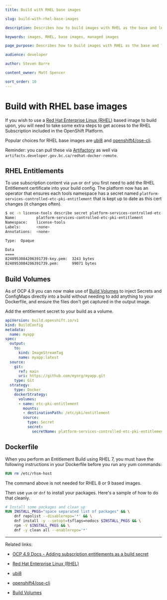 ```yaml
---
title: Build with RHEL base images

slug: build-with-rhel-base-images

description: Describes how to build images with RHEL as the base and leverage the Platforms subscriptions.

keywords: images, RHEL, base images, managed images

page_purpose: Describes how to build images with RHEL as the base and leverage the Platforms subscriptions.

audience: developer

author: Steven Barre

content_owner: Matt Spencer

sort_order: 10
---
```


# Build with RHEL base images

If you wish to use a [Red Hat Enterprise Linux (RHEL)](https://catalog.redhat.com/software/containers/search?p=1&architecture=amd64&vendor_name=Red%20Hat%7CRed%20Hat%2C%20Inc.) based image to build upon, you will need to take some extra steps to get access to the RHEL Subscription included in the OpenShift Platform.

Popular choices for RHEL base images are [ubi8](https://catalog.redhat.com/software/containers/ubi8/5c647760bed8bd28d0e38f9f) and [openshift4/ose-cli](https://catalog.redhat.com/software/containers/openshift4/ose-cli/5cd9ba3f5a13467289f4d51d).

Reminder: you can pull these via [Artifactory](https://github.com/BCDevOps/developer-experience/blob/master/apps/artifactory/DEVHUB-README.md) as well via `artifacts.developer.gov.bc.ca/redhat-docker-remote`.

## RHEL Entitlements

To use subscription content via `yum` or `dnf` you first need to add the RHEL Entitlement certificate into your build config. The platform now has an operator that ensures each tools namespace has a secret named `platform-services-controlled-etc-pki-entitlement` that is kept up to date as this cert changes (it changes often).

```bash
$ oc -n license-tools describe secret platform-services-controlled-etc-pki-entitlement
Name:         platform-services-controlled-etc-pki-entitlement
Namespace:    license-tools
Labels:       <none>
Annotations:  <none>

Type:  Opaque

Data
====
8240953084206391739-key.pem:  3243 bytes
8240953084206391739.pem:      99071 bytes
```

## Build Volumes

As of OCP 4.9 you can now make use of [Build Volumes](https://docs.openshift.com/container-platform/4.9/cicd/builds/build-strategies.html#builds-using-build-volumes_build-strategies-docker) to inject Secrets and ConfigMaps directly into a build without needing to add anything to your Dockerfile, and ensure the files don't get captured in the output image.

Add the entitlement secret to your build as a volume.

```yaml
apiVersion: build.openshift.io/v1
kind: BuildConfig
metadata:
  name: myapp
spec:
  output:
    to:
      kind: ImageStreamTag
      name: myapp:latest
  source:
    git:
      ref: main
      uri: https://github.com/myorg/myapp.git
    type: Git
  strategy:
    type: Docker
    dockerStrategy:
      volumes:
      - name: etc-pki-entitlement
        mounts:
        - destinationPath: /etc/pki/entitlement
        source:
          type: Secret
          secret:
            secretName: platform-services-controlled-etc-pki-entitlement
```

## Dockerfile

When you perform an Entitlement Build using RHEL 7, you must have the following instructions in your Dockerfile before you run any yum commands:

```Dockerfile
RUN rm /etc/rhsm-host
```

The command above is not needed for RHEL 8 or 9 based images.

Then use `yum` or `dnf` to install your packages. Here's a sample of how to do that cleanly.

```Dockerfile
# Install some packages and clean up
RUN INSTALL_PKGS="space separated list of packages" && \
    dnf repolist --disablerepo='*' && \
    dnf install -y --setopt=tsflags=nodocs $INSTALL_PKGS && \
    rpm -V $INSTALL_PKGS && \
    dnf -y clean all --enablerepo='*'
```

---

Related links:

- [OCP 4.9 Docs - Adding subscription entitlements as a build secret](https://docs.openshift.com/container-platform/4.9/cicd/builds/running-entitled-builds.html#builds-source-secrets-entitlements_running-entitled-builds)

- [Red Hat Enterprise Linux (RHEL)](https://catalog.redhat.com/software/containers/search?p=1&architecture=amd64&vendor_name=Red%20Hat%7CRed%20Hat%2C%20Inc.)

- [ubi8](https://catalog.redhat.com/software/containers/ubi8/5c647760bed8bd28d0e38f9f)

- [openshift4/ose-cli](https://catalog.redhat.com/software/containers/openshift4/ose-cli/5cd9ba3f5a13467289f4d51d)

- [Build Volumes](https://docs.openshift.com/container-platform/4.9/cicd/builds/build-strategies.html#builds-using-build-volumes_build-strategies-docker)
